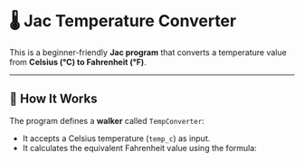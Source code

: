 # 🌡️ Jac Temperature Converter

This is a beginner-friendly **Jac program** that converts a temperature value from **Celsius (°C) to Fahrenheit (°F)**.

---

## 📌 How It Works
The program defines a **walker** called `TempConverter`:
- It accepts a Celsius temperature (`temp_c`) as input.
- It calculates the equivalent Fahrenheit value using the formula:

